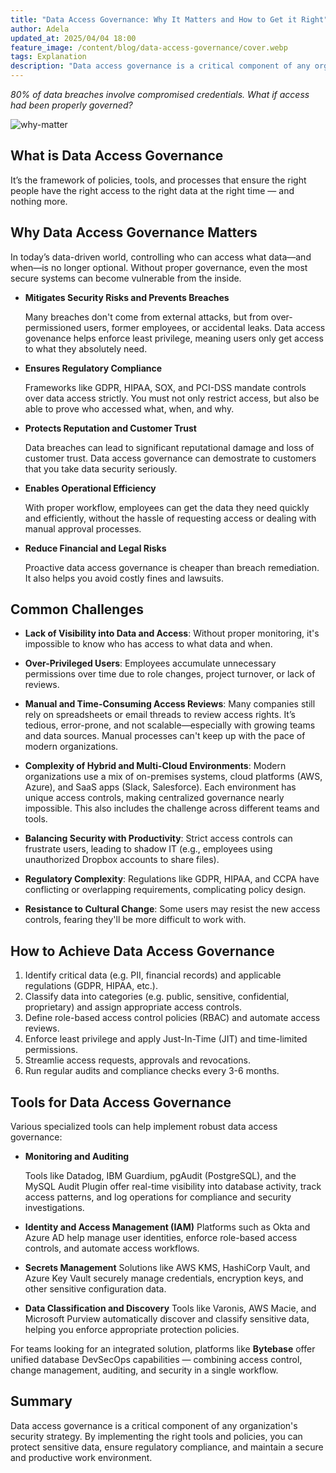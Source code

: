 ```yaml
---
title: "Data Access Governance: Why It Matters and How to Get it Right"
author: Adela
updated_at: 2025/04/04 18:00
feature_image: /content/blog/data-access-governance/cover.webp
tags: Explanation
description: "Data access governance is a critical component of any organization's security strategy. By implementing the right tools and policies, you can protect sensitive data, ensure regulatory compliance, and maintain a secure and productive work environment."
---
```


_80% of data breaches involve compromised credentials. What if access had been properly governed?_

![why-matter](/content/blog/data-access-governance/why-matter.webp)

## What is Data Access Governance

It’s the framework of policies, tools, and processes that ensure the right people have the right access to the right data at the right time — and nothing more.

## Why Data Access Governance Matters

In today’s data-driven world, controlling who can access what data—and when—is no longer optional. Without proper governance, even the most secure systems can become vulnerable from the inside.

- **Mitigates Security Risks and Prevents Breaches**
  
  Many breaches don't come from external attacks, but from over-permissioned users, former employees, or accidental leaks. Data access govenance helps enforce least privilege, meaning users only get access to what they absolutely need.

- **Ensures Regulatory Compliance**

  Frameworks like GDPR, HIPAA, SOX, and PCI-DSS mandate controls over data access strictly. You must not only restrict access, but also be able to prove who accessed what, when, and why.

- **Protects Reputation and Customer Trust**

  Data breaches can lead to significant reputational damage and loss of customer trust. Data access governance can demostrate to customers that you take data security seriously.

- **Enables Operational Efficiency**

  With proper workflow, employees can get the data they need quickly and efficiently, without the hassle of requesting access or dealing with manual approval processes.
  
- **Reduce Financial and Legal Risks**

  Proactive data access governance is cheaper than breach remediation. It also helps you avoid costly fines and lawsuits.

## Common Challenges

- **Lack of Visibility into Data and Access**: Without proper monitoring, it's impossible to know who has access to what data and when.

- **Over-Privileged Users**: Employees accumulate unnecessary permissions over time due to role changes, project turnover, or lack of reviews.

- **Manual and Time-Consuming Access Reviews**: Many companies still rely on spreadsheets or email threads to review access rights. It’s tedious, error-prone, and not scalable—especially with growing teams and data sources. Manual processes can't keep up with the pace of modern organizations.

- **Complexity of Hybrid and Multi-Cloud Environments**: Modern organizations use a mix of on-premises systems, cloud platforms (AWS, Azure), and SaaS apps (Slack, Salesforce). Each environment has unique access controls, making centralized governance nearly impossible. This also includes the challenge across different teams and tools.

- **Balancing Security with Productivity**: Strict access controls can frustrate users, leading to shadow IT (e.g., employees using unauthorized Dropbox accounts to share files).

- **Regulatory Complexity**: Regulations like GDPR, HIPAA, and CCPA have conflicting or overlapping requirements, complicating policy design.

- **Resistance to Cultural Change**: Some users may resist the new access controls, fearing they'll be more difficult to work with.

## How to Achieve Data Access Governance

1. Identify critical data (e.g. PII, financial records) and applicable regulations (GDPR, HIPAA, etc.).
1. Classify data into categories (e.g. public, sensitive, confidential, proprietary) and assign appropriate access controls.
1. Define role-based access control policies (RBAC) and automate access reviews.
1. Enforce least privilege and apply Just-In-Time (JIT) and time-limited permissions.
1. Streamlie access requests, approvals and revocations.
1. Run regular audits and compliance checks every 3-6 months.

## Tools for Data Access Governance

Various specialized tools can help implement robust data access governance:

- **Monitoring and Auditing**

  Tools like Datadog, IBM Guardium, pgAudit (PostgreSQL), and the MySQL Audit Plugin offer real-time visibility into database activity, track access patterns, and log operations for compliance and security investigations.

- **Identity and Access Management (IAM)**
  Platforms such as Okta and Azure AD help manage user identities, enforce role-based access controls, and automate access workflows.

- **Secrets Management**
  Solutions like AWS KMS, HashiCorp Vault, and Azure Key Vault securely manage credentials, encryption keys, and other sensitive configuration data.

- **Data Classification and Discovery**
  Tools like Varonis, AWS Macie, and Microsoft Purview automatically discover and classify sensitive data, helping you enforce appropriate protection policies.

For teams looking for an integrated solution, platforms like **Bytebase** offer unified database DevSecOps capabilities — combining access control, change management, auditing, and security in a single workflow.

## Summary

Data access governance is a critical component of any organization's security strategy. By implementing the right tools and policies, you can protect sensitive data, ensure regulatory compliance, and maintain a secure and productive work environment.
